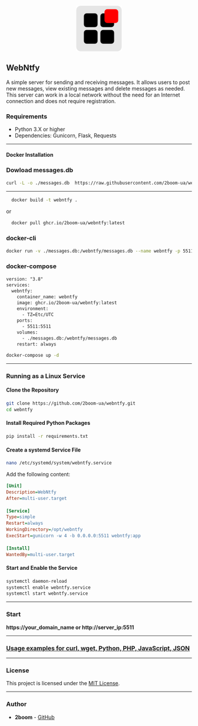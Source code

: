 <div align="center">  
    <img src="https://github.com/2boom-ua/webntfy/blob/main/icon.png?raw=true" alt="" width="124" height="124">
</div>

## WebNtfy

A simple server for sending and receiving messages. It allows users to post new messages, view existing messages and delete messages as needed. This server can work in a local network without the need for an Internet connection and does not require registration.

### Requirements

- Python 3.X or higher
- Dependencies: Gunicorn, Flask, Requests

---
#### Docker Installation

### Dowload messages.db
```bash
curl -L -o ./messages.db  https://raw.githubusercontent.com/2boom-ua/webntfy/main/messages.db
```
---
```bash
  docker build -t webntfy .
```
or
```bash
  docker pull ghcr.io/2boom-ua/webntfy:latest
```

### docker-cli
```bash
docker run -v ./messages.db:/webntfy/messages.db --name webntfy -p 5511:5511 -e TZ=UTC ghcr.io/2boom-ua/webntfy:latest 
```
### docker-compose
```
version: "3.8"
services:
  webntfy:
    container_name: webntfy
    image: ghcr.io/2boom-ua/webntfy:latest
    environment:
      - TZ=Etc/UTC
    ports:
      - 5511:5511
    volumes:
      - ./messages.db:/webntfy/messages.db
    restart: always
```

```bash
docker-compose up -d
```

---
### Running as a Linux Service

#### Clone the Repository
```bash
git clone https://github.com/2boom-ua/webntfy.git
cd webntfy
```
#### Install Required Python Packages

```bash
pip install -r requirements.txt
```
#### Create a systemd Service File

```bash
nano /etc/systemd/system/webntfy.service
```

Add the following content:

```ini
[Unit]
Description=WebNtfy
After=multi-user.target

[Service]
Type=simple
Restart=always
WorkingDirectory=/opt/webntfy
ExecStart=gunicorn -w 4 -b 0.0.0.0:5511 webntfy:app

[Install]
WantedBy=multi-user.target
```

#### Start and Enable the Service

```bash
systemctl daemon-reload
systemctl enable webntfy.service
systemctl start webntfy.service
```
---

### Start

**https://your_domain_name or http://server_ip:5511**

---

### [Usage examples for curl, wget, Python, PHP, JavaScript, JSON](usage.md)

---

### License

This project is licensed under the [MIT License](https://opensource.org/licenses/MIT).

---

### Author

- **2boom** - [GitHub](https://github.com/2boom-ua)

